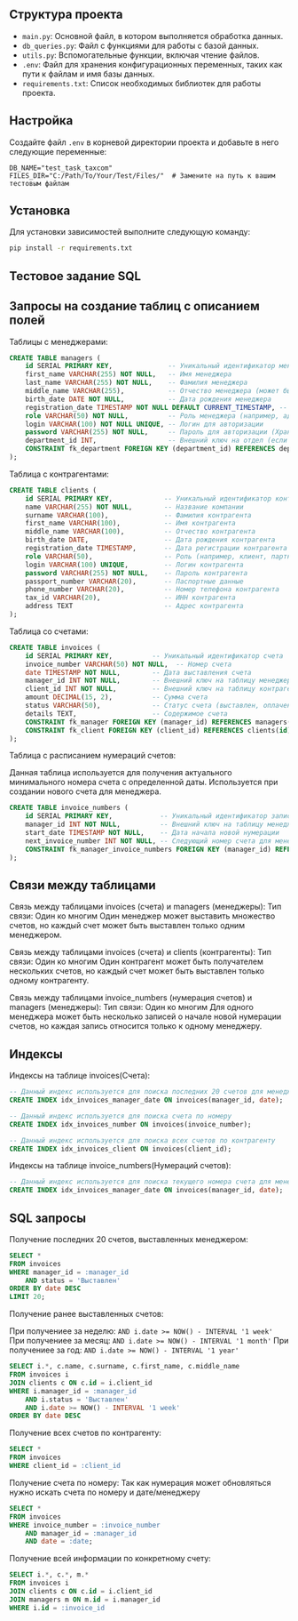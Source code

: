 ## Структура проекта

- `main.py`: Основной файл, в котором выполняется обработка данных.
- `db_queries.py`: Файл с функциями для работы с базой данных.
- `utils.py`: Вспомогательные функции, включая чтение файлов.
- `.env`: Файл для хранения конфигурационных переменных, таких как пути к файлам и имя базы данных.
- `requirements.txt`: Список необходимых библиотек для работы проекта.


## Настройка

Создайте файл `.env` в корневой директории проекта и добавьте в него следующие переменные:

```plaintext
DB_NAME="test_task_taxcom"
FILES_DIR="C:/Path/To/Your/Test/Files/"  # Замените на путь к вашим тестовым файлам
```


## Установка

Для установки зависимостей выполните следующую команду:

```bash
pip install -r requirements.txt
```






## Тестовое задание SQL

## Запросы на создание таблиц с описанием полей

Таблицы с менеджерами:

```sql
CREATE TABLE managers (
    id SERIAL PRIMARY KEY,              -- Уникальный идентификатор менеджера
    first_name VARCHAR(255) NOT NULL,   -- Имя менеджера
    last_name VARCHAR(255) NOT NULL,    -- Фамилия менеджера
    middle_name VARCHAR(255),           -- Отчество менеджера (может быть NULL)
    birth_date DATE NOT NULL,           -- Дата рождения менеджера
    registration_date TIMESTAMP NOT NULL DEFAULT CURRENT_TIMESTAMP, -- Дата регистрации менеджера
    role VARCHAR(50) NOT NULL,          -- Роль менеджера (например, администратор, менеджер)
    login VARCHAR(100) NOT NULL UNIQUE, -- Логин для авторизации
    password VARCHAR(255) NOT NULL,     -- Пароль для авторизации (Хранить в хэшированном виде)
    department_id INT,                  -- Внешний ключ на отдел (если потребуется)
    CONSTRAINT fk_department FOREIGN KEY (department_id) REFERENCES departments(id) -- Внешний ключ на отдел
);
```

Таблица с контрагентами:

```sql
CREATE TABLE clients (
    id SERIAL PRIMARY KEY,             -- Уникальный идентификатор контрагента
    name VARCHAR(255) NOT NULL,        -- Название компании
    surname VARCHAR(100),              -- Фамилия контрагента
    first_name VARCHAR(100),           -- Имя контрагента
    middle_name VARCHAR(100),          -- Отчество контрагента
    birth_date DATE,                   -- Дата рождения контрагента
    registration_date TIMESTAMP,       -- Дата регистрации контрагента
    role VARCHAR(50),                  -- Роль (например, клиент, партнер и т.д.)
    login VARCHAR(100) UNIQUE,         -- Логин контрагента
    password VARCHAR(255) NOT NULL,    -- Пароль контрагента
    passport_number VARCHAR(20),       -- Паспортные данные
    phone_number VARCHAR(20),          -- Номер телефона контрагента
    tax_id VARCHAR(20),                -- ИНН контрагента
    address TEXT                       -- Адрес контрагента
);
```

Таблица со счетами:

```sql
CREATE TABLE invoices (
    id SERIAL PRIMARY KEY,          -- Уникальный идентификатор счета
    invoice_number VARCHAR(50) NOT NULL,  -- Номер счета
    date TIMESTAMP NOT NULL,        -- Дата выставления счета
    manager_id INT NOT NULL,        -- Внешний ключ на таблицу менеджеров
    client_id INT NOT NULL,         -- Внешний ключ на таблицу контрагентов
    amount DECIMAL(15, 2),          -- Сумма счета
    status VARCHAR(50),             -- Статус счета (выставлен, оплачен, отменен и т.д.)
    details TEXT,                   -- Содержимое счета
    CONSTRAINT fk_manager FOREIGN KEY (manager_id) REFERENCES managers(id),
    CONSTRAINT fk_client FOREIGN KEY (client_id) REFERENCES clients(id)
);
```

Таблица с расписанием нумераций счетов:

Данная таблица используется для получения актуального минимального номера счета с определенной даты.
Используется при создании нового счета для менеджера.

```sql
CREATE TABLE invoice_numbers (
    id SERIAL PRIMARY KEY,            -- Уникальный идентификатор записи
    manager_id INT NOT NULL,          -- Внешний ключ на таблицу менеджеров
    start_date TIMESTAMP NOT NULL,    -- Дата начала новой нумерации
    next_invoice_number INT NOT NULL, -- Следующий номер счета для менеджера с этой даты
    CONSTRAINT fk_manager_invoice_numbers FOREIGN KEY (manager_id) REFERENCES managers(id)
);
```




## Связи между таблицами

Связь между таблицами invoices (счета) и managers (менеджеры):
Тип связи: Один ко многим
Один менеджер может выставить множество счетов, но каждый счет может быть выставлен только одним менеджером.

Связь между таблицами invoices (счета) и clients (контрагенты):
Тип связи: Один ко многим
Один контрагент может быть получателем нескольких счетов, но каждый счет может быть выставлен только одному контрагенту.

Связь между таблицами invoice_numbers (нумерация счетов) и managers (менеджеры):
Тип связи: Один ко многим
Для одного менеджера может быть несколько записей о начале новой нумерации счетов, но каждая запись относится только к одному менеджеру.




## Индексы

Индексы на таблице invoices(Счета):

```sql
-- Данный индекс используется для поиска последних 20 счетов для менеджера по дате
CREATE INDEX idx_invoices_manager_date ON invoices(manager_id, date);

-- Данный индекс используется для поиска счета по номеру
CREATE INDEX idx_invoices_number ON invoices(invoice_number);

-- Данный индекс используется для поиска всех счетов по контрагенту
CREATE INDEX idx_invoices_client ON invoices(client_id);
```

Индексы на таблице invoice_numbers(Нумераций счетов):

```sql
-- Данный индекс используется для поиска текущего номера счета для менеджера с учетом начала новой нумерации.
CREATE INDEX idx_invoices_manager_date ON invoices(manager_id, date);
```




## SQL запросы

Получение последних 20 счетов, выставленных менеджером:
```sql
SELECT * 
FROM invoices 
WHERE manager_id = :manager_id 
    AND status = 'Выставлен'
ORDER BY date DESC 
LIMIT 20;
```

Получение ранее выставленных счетов:

При получениее за неделю: ``` AND i.date >= NOW() - INTERVAL '1 week' ```
При получениее за месяц: ``` AND i.date >= NOW() - INTERVAL '1 month' ```
При получениее за год: ``` AND i.date >= NOW() - INTERVAL '1 year' ```
```sql
SELECT i.*, c.name, c.surname, c.first_name, c.middle_name
FROM invoices i 
JOIN clients c ON c.id = i.client_id
WHERE i.manager_id = :manager_id 
    AND i.status = 'Выставлен'
    AND i.date >= NOW() - INTERVAL '1 week'
ORDER BY date DESC 
```

Получение всех счетов по контрагенту:
```sql
SELECT * 
FROM invoices 
WHERE client_id = :client_id
```

Получение счета по номеру:
Так как нумерация может обновляться нужно искать счета по номеру и дате/менеджеру
```sql
SELECT * 
FROM invoices 
WHERE invoice_number = :invoice_number 
    AND manager_id = :manager_id
    AND date = :date;
```

Получение всей информации по конкретному счету:
```sql
SELECT i.*, c.*, m.*
FROM invoices i
JOIN clients c ON c.id = i.client_id
JOIN managers m ON m.id = i.manager_id
WHERE i.id = :invoice_id
```
